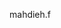 mahdieh.f
<!-- 
![My github stats](https://github-readme-stats.vercel.app/api?username=alireza-razavi&show_icons=true&theme=radical)
 -->


<!--
![Top Langs](https://github-readme-stats.vercel.app/api/top-langs/?username=alireza-razavi&theme=cobalt&langs_count=10)
-->

<!--
**Alireza-Razavi/Alireza-Razavi** is a ✨ _special_ ✨ repository because its `README.md` (this file) appears on your GitHub profile.

Here are some ideas to get you started:

- 🔭 I’m currently working on ...
- 🌱 I’m currently learning ...
- 👯 I’m looking to collaborate on ...
- 🤔 I’m looking for help with ...
- 💬 Ask me about ...
- 📫 How to reach me: ...
- 😄 Pronouns: ...
- ⚡ Fun fact: ...
-->
